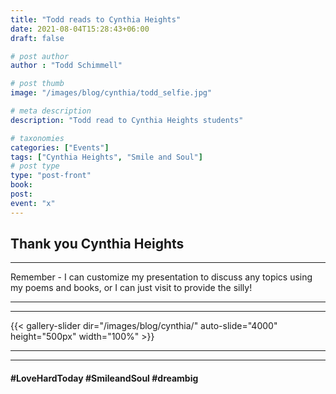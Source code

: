 ```yaml
---
title: "Todd reads to Cynthia Heights"
date: 2021-08-04T15:28:43+06:00
draft: false

# post author
author : "Todd Schimmell"

# post thumb
image: "/images/blog/cynthia/todd_selfie.jpg"

# meta description
description: "Todd read to Cynthia Heights students"

# taxonomies
categories: ["Events"]
tags: ["Cynthia Heights", "Smile and Soul"]
# post type
type: "post-front"
book:
post:
event: "x"
---
```


## Thank you Cynthia Heights
***
Remember - I can customize my presentation to discuss any topics using my poems and books, or I can just visit to provide the silly!
***
***
{{< gallery-slider dir="/images/blog/cynthia/" auto-slide="4000" height="500px" width="100%" >}}
***
***

#### #LoveHardToday #SmileandSoul #dreambig
